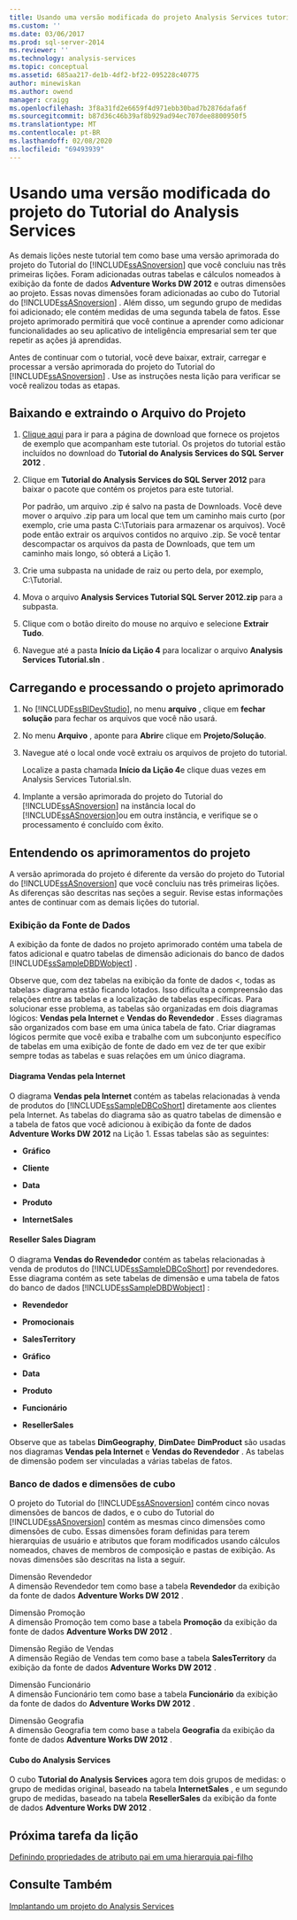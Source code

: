 ```yaml
---
title: Usando uma versão modificada do projeto Analysis Services tutorial | Microsoft Docs
ms.custom: ''
ms.date: 03/06/2017
ms.prod: sql-server-2014
ms.reviewer: ''
ms.technology: analysis-services
ms.topic: conceptual
ms.assetid: 685aa217-de1b-4df2-bf22-095228c40775
author: minewiskan
ms.author: owend
manager: craigg
ms.openlocfilehash: 3f8a31fd2e6659f4d971ebb30bad7b2876dafa6f
ms.sourcegitcommit: b87d36c46b39af8b929ad94ec707dee8800950f5
ms.translationtype: MT
ms.contentlocale: pt-BR
ms.lasthandoff: 02/08/2020
ms.locfileid: "69493939"
---
```

# <a name="using-a-modified-version-of-the-analysis-services-tutorial-project"></a>Usando uma versão modificada do projeto do Tutorial do Analysis Services
  As demais lições neste tutorial tem como base uma versão aprimorada do projeto do Tutorial do [!INCLUDE[ssASnoversion](../includes/ssasnoversion-md.md)] que você concluiu nas três primeiras lições. Foram adicionadas outras tabelas e cálculos nomeados à exibição da fonte de dados **Adventure Works DW 2012** e outras dimensões ao projeto. Essas novas dimensões foram adicionadas ao cubo do Tutorial do [!INCLUDE[ssASnoversion](../includes/ssasnoversion-md.md)] . Além disso, um segundo grupo de medidas foi adicionado; ele contém medidas de uma segunda tabela de fatos. Esse projeto aprimorado permitirá que você continue a aprender como adicionar funcionalidades ao seu aplicativo de inteligência empresarial sem ter que repetir as ações já aprendidas.  
  
 Antes de continuar com o tutorial, você deve baixar, extrair, carregar e processar a versão aprimorada do projeto do Tutorial do [!INCLUDE[ssASnoversion](../includes/ssasnoversion-md.md)] .  Use as instruções nesta lição para verificar se você realizou todas as etapas.  
  
## <a name="downloading-and-extracting-the-project-file"></a>Baixando e extraindo o Arquivo do Projeto  
  
1.  [Clique aqui](https://go.microsoft.com/fwlink/?LinkID=221866) para ir para a página de download que fornece os projetos de exemplo que acompanham este tutorial. Os projetos do tutorial estão incluídos no download do **Tutorial do Analysis Services do SQL Server 2012** .  
  
2.  Clique em **Tutorial do Analysis Services do SQL Server 2012** para baixar o pacote que contém os projetos para este tutorial.  
  
     Por padrão, um arquivo .zip é salvo na pasta de Downloads. Você deve mover o arquivo .zip para um local que tem um caminho mais curto (por exemplo, crie uma pasta C:\Tutoriais para armazenar os arquivos).  Você pode então extrair os arquivos contidos no arquivo .zip. Se você tentar descompactar os arquivos da pasta de Downloads, que tem um caminho mais longo, só obterá a Lição 1.  
  
3.  Crie uma subpasta na unidade de raiz ou perto dela, por exemplo, C:\Tutorial.  
  
4.  Mova o arquivo **Analysis Services Tutorial SQL Server 2012.zip** para a subpasta.  
  
5.  Clique com o botão direito do mouse no arquivo e selecione **Extrair Tudo**.  
  
6.  Navegue até a pasta **Início da Lição 4** para localizar o arquivo **Analysis Services Tutorial.sln** .  
  
## <a name="loading-and-processing-the-enhanced-project"></a>Carregando e processando o projeto aprimorado  
  
1.  No [!INCLUDE[ssBIDevStudio](../includes/ssbidevstudio-md.md)], no menu **arquivo** , clique em **fechar solução** para fechar os arquivos que você não usará.  
  
2.  No menu **Arquivo** , aponte para **Abrir**e clique em **Projeto/Solução**.  
  
3.  Navegue até o local onde você extraiu os arquivos de projeto do tutorial.  
  
     Localize a pasta chamada **Início da Lição 4**e clique duas vezes em Analysis Services Tutorial.sln.  
  
4.  Implante a versão aprimorada do projeto do Tutorial do [!INCLUDE[ssASnoversion](../includes/ssasnoversion-md.md)] na instância local do [!INCLUDE[ssASnoversion](../includes/ssasnoversion-md.md)]ou em outra instância, e verifique se o processamento é concluído com êxito.  
  
## <a name="understanding-the-enhancements-to-the-project"></a>Entendendo os aprimoramentos do projeto  
 A versão aprimorada do projeto é diferente da versão do projeto do Tutorial do [!INCLUDE[ssASnoversion](../includes/ssasnoversion-md.md)] que você concluiu nas três primeiras lições. As diferenças são descritas nas seções a seguir. Revise estas informações antes de continuar com as demais lições do tutorial.  
  
### <a name="data-source-view"></a>Exibição da Fonte de Dados  
 A exibição da fonte de dados no projeto aprimorado contém uma tabela de fatos adicional e quatro tabelas de dimensão adicionais do banco de dados [!INCLUDE[ssSampleDBDWobject](../includes/sssampledbdwobject-md.md)] .  
  
 Observe que, com dez tabelas na exibição da fonte de dados \<, todas as tabelas> diagrama estão ficando lotados. Isso dificulta a compreensão das relações entre as tabelas e a localização de tabelas específicas. Para solucionar esse problema, as tabelas são organizadas em dois diagramas lógicos: **Vendas pela Internet** e **Vendas do Revendedor** . Esses diagramas são organizados com base em uma única tabela de fato. Criar diagramas lógicos permite que você exiba e trabalhe com um subconjunto específico de tabelas em uma exibição de fonte de dado em vez de ter que exibir sempre todas as tabelas e suas relações em um único diagrama.  
  
#### <a name="internet-sales-diagram"></a>Diagrama Vendas pela Internet  
 O diagrama **Vendas pela Internet** contém as tabelas relacionadas à venda de produtos do [!INCLUDE[ssSampleDBCoShort](../includes/sssampledbcoshort-md.md)] diretamente aos clientes pela Internet. As tabelas do diagrama são as quatro tabelas de dimensão e a tabela de fatos que você adicionou à exibição da fonte de dados **Adventure Works DW 2012** na Lição 1. Essas tabelas são as seguintes:  
  
-   **Gráfico**  
  
-   **Cliente**  
  
-   **Data**  
  
-   **Produto**  
  
-   **InternetSales**  
  
#### <a name="reseller-sales-diagram"></a>Reseller Sales Diagram  
 O diagrama **Vendas do Revendedor** contém as tabelas relacionadas à venda de produtos do [!INCLUDE[ssSampleDBCoShort](../includes/sssampledbcoshort-md.md)] por revendedores. Esse diagrama contém as sete tabelas de dimensão e uma tabela de fatos do banco de dados [!INCLUDE[ssSampleDBDWobject](../includes/sssampledbdwobject-md.md)] :  
  
-   **Revendedor**  
  
-   **Promocionais**  
  
-   **SalesTerritory**  
  
-   **Gráfico**  
  
-   **Data**  
  
-   **Produto**  
  
-   **Funcionário**  
  
-   **ResellerSales**  
  
 Observe que as tabelas **DimGeography**, **DimDate**e **DimProduct** são usadas nos diagramas **Vendas pela Internet** e **Vendas do Revendedor** . As tabelas de dimensão podem ser vinculadas a várias tabelas de fatos.  
  
### <a name="database-and-cube-dimensions"></a>Banco de dados e dimensões de cubo  
 O projeto do Tutorial do [!INCLUDE[ssASnoversion](../includes/ssasnoversion-md.md)] contém cinco novas dimensões de bancos de dados, e o cubo do Tutorial do [!INCLUDE[ssASnoversion](../includes/ssasnoversion-md.md)] contém as mesmas cinco dimensões como dimensões de cubo. Essas dimensões foram definidas para terem hierarquias de usuário e atributos que foram modificados usando cálculos nomeados, chaves de membros de composição e pastas de exibição. As novas dimensões são descritas na lista a seguir.  
  
 Dimensão Revendedor  
 A dimensão Revendedor tem como base a tabela **Revendedor** da exibição da fonte de dados **Adventure Works DW 2012** .  
  
 Dimensão Promoção  
 A dimensão Promoção tem como base a tabela **Promoção** da exibição da fonte de dados **Adventure Works DW 2012** .  
  
 Dimensão Região de Vendas  
 A dimensão Região de Vendas tem como base a tabela **SalesTerritory** da exibição da fonte de dados **Adventure Works DW 2012** .  
  
 Dimensão Funcionário  
 A dimensão Funcionário tem como base a tabela **Funcionário** da exibição da fonte de dados do **Adventure Works DW 2012** .  
  
 Dimensão Geografia  
 A dimensão Geografia tem como base a tabela **Geografia** da exibição da fonte de dados **Adventure Works DW 2012** .  
  
#### <a name="analysis-services-cube"></a>Cubo do Analysis Services  
 O cubo **Tutorial do Analysis Services** agora tem dois grupos de medidas: o grupo de medidas original, baseado na tabela **InternetSales** , e um segundo grupo de medidas, baseado na tabela **ResellerSales** da exibição da fonte de dados **Adventure Works DW 2012** .  
  
## <a name="next-task-in-lesson"></a>Próxima tarefa da lição  
 [Definindo propriedades de atributo pai em uma hierarquia pai-filho](lesson-4-2-defining-parent-attribute-properties-in-a-parent-child-hierarchy.md) 
  
## <a name="see-also"></a>Consulte Também  
 [Implantando um projeto do Analysis Services](lesson-2-5-deploying-an-analysis-services-project.md)  
  
  
